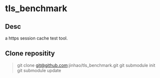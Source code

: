 # tls_benchmark

## Desc

a https session cache test tool.

## Clone repositity

> git clone git@github.com:jinhao/tls_benchmark.git
> git submodule init
> git submodule update

